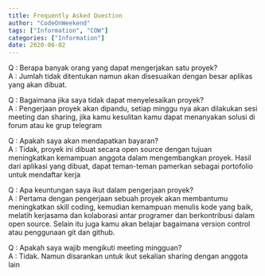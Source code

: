```yaml
---
title: Frequently Asked Question
author: "CodeOnWeekend"
tags: ["Information", "COW"]
categories: ["Information"]
date: 2020-06-02
---
```



Q : Berapa banyak orang yang dapat mengerjakan satu proyek?  
A : Jumlah tidak ditentukan namun akan disesuaikan dengan besar aplikas yang akan dibuat.

Q : Bagaimana jika saya tidak dapat menyelesaikan proyek?  
A : Pengerjaan proyek akan dipandu, setiap minggu nya akan dilakukan sesi meeting dan sharing, jika kamu kesulitan kamu dapat menanyakan solusi di forum atau ke grup telegram

Q : Apakah saya akan mendapatkan bayaran?  
A : Tidak, proyek ini dibuat secara open source dengan tujuan meningkatkan kemampuan anggota dalam mengembangkan proyek. Hasil dari aplikasi yang dibuat, dapat teman-teman pamerkan sebagai portofolio untuk mendaftar kerja

Q : Apa keuntungan saya ikut dalam pengerjaan proyek?  
A : Pertama dengan pengerjaan sebuah proyek akan membantumu meningkatkan skill coding, kemudian kemampuan menulis kode yang baik, melatih kerjasama dan kolaborasi antar programer dan berkontribusi dalam open source. Selain itu juga kamu akan belajar bagaimana version control atau penggunaan git dan github.

Q : Apakah saya wajib mengikuti meeting mingguan?  
A : Tidak. Namun disarankan untuk ikut sekalian sharing dengan anggota lain
